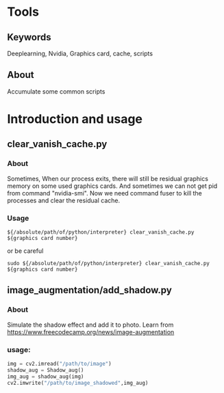 # Tools

## Keywords

Deeplearning, Nvidia, Graphics card, cache, scripts

## About

Accumulate some common scripts

# Introduction and usage

## clear_vanish_cache.py

### About

Sometimes, When our process exits, there will still be residual graphics memory on some used graphics cards. And sometimes we can not get pid from command "nvidia-smi". Now we need command fuser to kill the processes and clear the residual cache.

### Usage

```shell
${/absolute/path/of/python/interpreter} clear_vanish_cache.py ${graphics card number} 
```

or be careful

```shell
sudo ${/absolute/path/of/python/interpreter} clear_vanish_cache.py ${graphics card number} 
```

## image_augmentation/add_shadow.py

### About

Simulate the shadow effect and add it to photo.
Learn from https://www.freecodecamp.org/news/image-augmentation
### usage:

```python
img = cv2.imread("/path/to/image")
shadow_aug = Shadow_aug()
img_aug = shadow_aug(img)
cv2.imwrite("/path/to/image_shadowed",img_aug)
